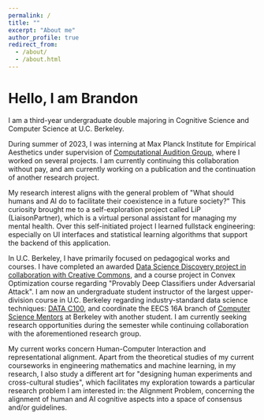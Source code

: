 ```yaml
---
permalink: /
title: ""
excerpt: "About me"
author_profile: true
redirect_from: 
  - /about/
  - /about.html
---
```


Hello, I am Brandon
======
I am a third-year undergraduate double majoring in Cognitive Science and Computer Science at U.C. Berkeley.

During summer of 2023, I was interning at Max Planck Institute for Empirical Aesthetics under supervision of
[Computational Audition Group](
https://www.aesthetics.mpg.de/en/research/research-group-computational-auditory-perception.html
),
where I worked on several projects. I am currently continuing this collaboration without pay, and am currently working
on a publication and the continuation of another research project.

My research interest aligns with the general problem of "What should humans and AI do to facilitate their coexistence
in a future society?" This curiosity brought me to a self-exploration project called LiP (LiaisonPartner), which is
a virtual personal assistant for managing my mental health. Over this self-initiated project I learned fullstack
engineering: especially on UI interfaces and statistical learning algorithms that support the backend of this
application.

In U.C. Berkeley, I have primarily focused on pedagogical works and courses. I have completed an awarded
[Data Science Discovery project in collaboration with Creative Commons](
https://opensource.creativecommons.org/blog/entries/2022-12-07-berkeley-quantifying/
),
and a course project in Convex Optimization course regarding "Provably Deep Classifiers under Adversarial Attack".
I am now an undergraduate student instructor of the largest upper-division course in U.C. Berkeley regarding
industry-standard data science techniques:
[DATA C100](
https://ds100.org/
),
and coordinate the EECS 16A branch of
[Computer Science Mentors](
https://csmentors.berkeley.edu/
)
at Berkeley with another student. I am currently seeking research opportunities during the semester while continuing
collaboration with the aforementioned research group.

My current works concern Human-Computer Interaction and representational alignment. Apart from the theoretical
studies of my current courseworks in engineering mathematics and machine learning, in my research, I also study a
different art for "designing human experiments and cross-cultural studies", which facilitates my exploration towards a
particular research problem I am interested in: the Alignment Problem, concerning the alignment of human and AI
cognitive aspects into a space of consensus and/or guidelines.
